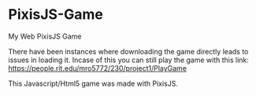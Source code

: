 # PixisJS-Game
My Web PixisJS Game

There have been instances where downloading the game directly leads to issues in loading it. Incase of this you can still play the game with this link: https://people.rit.edu/mro5772/230/project1/PlayGame 

This Javascript/Html5 game was made with PixisJS.
